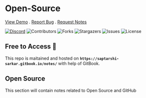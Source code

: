 # Open-Source

[View Demo](https://saptarshi-sarkar.gitbook.io/notes/) . [Report Bug](https://github.com/SaptarshiSarkar12/notes/issues/new?assignees=&labels=bug&projects=&template=bug.yml&title=%5BBug%5D%3A+%3Ctitle%3E) . [Request Notes](https://github.com/SaptarshiSarkar12/notes/issues/new?assignees=&labels=new+notes+request&projects=&template=notes.yml&title=%5BResource%5D+%3Ctitle%3E)

[![Discord](https://img.shields.io/discord/1034035416300519454)](https://discord.gg/DeT4jXPfkG) ![Contributors](https://img.shields.io/github/contributors/SaptarshiSarkar12/notes?color=dark-green) ![Forks](https://img.shields.io/github/forks/SaptarshiSarkar12/notes?style=social) ![Stargazers](https://img.shields.io/github/stars/SaptarshiSarkar12/notes?style=social) ![Issues](https://img.shields.io/github/issues/SaptarshiSarkar12/notes) ![License](https://img.shields.io/github/license/SaptarshiSarkar12/notes)

## Free to Access 💸

This repo is maitained and hosted on **`https://saptarshi-sarkar.gitbook.io/notes/`** with help of GitBook.

## Open Source
This section will contain notes related to Open Source and GitHub
